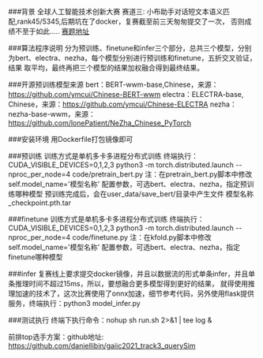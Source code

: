 ###背景
    全球人工智能技术创新大赛  赛道三: 小布助手对话短文本语义匹配,rank45/5345,后期坑在了docker，复赛截至前三天匆匆提交了一次，
    否则成绩不至于如此.....
    [赛题地址](https://tianchi.aliyun.com/competition/entrance/531851/introduction?spm=5176.12281957.1004.6.72c13eafugruPS)
    
###算法程序说明
    分为预训练、finetune和infer三个部分，总共三个模型，分别为bert、electra、nezha，每个模型分别进行预训练和finetune，五折交叉验证，结果
    取平均，最终再把三个模型的结果加权融合得到最终结果。
    
###开源预训练模型来源
    bert：BERT-wwm-base,Chinese，来源：https://github.com/ymcui/Chinese-BERT-wwm
    electra：ELECTRA-base, Chinese，来源：https://github.com/ymcui/Chinese-ELECTRA
    nezha：nezha-base-wwm，来源：https://github.com/lonePatient/NeZha_Chinese_PyTorch
    
###安装环境
    用Dockerfile打包镜像即可

###预训练
    训练方式是单机多卡多进程分布式训练
    终端执行：CUDA_VISIBLE_DEVICES=0,1,2,3 python3 -m torch.distributed.launch --nproc_per_node=4 code/pretrain_bert.py
    注：在pretrain_bert.py脚本中修改self.model_name='模型名称' 配置参数，可选bert、electra、nezha，指定预训练哪种模型
    预训练完成后，会在user_data/save_bert/目录中产生文件 模型名称_checkpoint.pth.tar

###finetune
    训练方式是单机多卡多进程分布式训练
    终端执行：CUDA_VISIBLE_DEVICES=0,1,2,3 python3 -m torch.distributed.launch --nproc_per_node=4 code/finetune.py
    注：在kfold.py脚本中修改self.model_name='模型名称' 配置参数，可选bert、electra、nezha，指定finetune哪种模型

###infer
    复赛线上要求提交docker镜像，并且以数据流的形式单条infer，并且单条推理时间不超过15ms，所以，要想融合更多模型得到更好的结果，
    就得使用推理加速的技术了，这次比赛使用了onnx加速，细节参考代码，另外使用flask提供服务，终端执行：python3 model_infer.py
    
###测试执行
    终端下执行命令：nohup sh run.sh 2>&1 | tee log &
    
前排top选手方案：github地址: https://github.com/daniellibin/gaiic2021_track3_querySim
    
    
    
